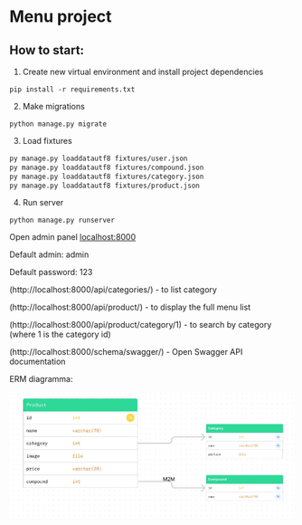 ﻿# Menu project  

## How to start:
1) Create new virtual environment and install project dependencies

```
pip install -r requirements.txt
```

2) Make migrations
```
python manage.py migrate
```

3) Load fixtures
```
py manage.py loaddatautf8 fixtures/user.json
py manage.py loaddatautf8 fixtures/compound.json
py manage.py loaddatautf8 fixtures/category.json
py manage.py loaddatautf8 fixtures/product.json

```

4) Run server
```
python manage.py runserver
```

Open admin panel [localhost:8000](http://localhost:8000/admin)

Default admin: admin

Default password: 123


(http://localhost:8000/api/categories/) - to list category

(http://localhost:8000/api/product/) - to display the full menu list

(http://localhost:8000/api/product/category/1) - to search by category (where 1 is the category id)


 (http://localhost:8000/schema/swagger/) -  Open Swagger API documentation  
 
 
 ERM diagramma:

 ![alt text](Photos/ERM.JPG)

 
